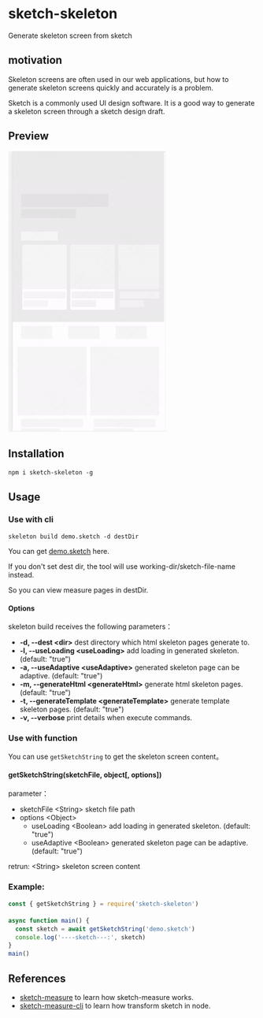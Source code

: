 # sketch-skeleton
Generate skeleton screen from sketch

## motivation
Skeleton screens are often used in our web applications, but how to generate skeleton screens quickly and accurately is a problem.

Sketch is a commonly used UI design software. It is a good way to generate a skeleton screen through a sketch design draft.

## Preview
![](./assets/demo.gif)

## Installation
 ```
 npm i sketch-skeleton -g
 ```

## Usage


### Use with cli 
```
skeleton build demo.sketch -d destDir
```

You can get [demo.sketch](./assets/demo.sketch) here.

If you don't set dest dir, the tool will use working-dir/sketch-file-name instead.

So you can view measure pages in destDir.

#### Options
skeleton build receives the following parameters：

- **-d, --dest \<dir\>** dest directory which html skeleton pages generate to.
- **-l, --useLoading \<useLoading\>** add loading in generated skeleton. (default: "true")
- **-a, --useAdaptive \<useAdaptive\>** generated skeleton page can be adaptive. (default: "true")
- **-m, --generateHtml \<generateHtml\>** generate html skeleton pages. (default: "true")
- **-t, --generateTemplate \<generateTemplate\>** generate template skeleton pages. (default: "true")
- **-v, --verbose** print details when execute commands.


### Use with function
You can use `getSketchString` to get the skeleton screen content。
#### **getSketchString(sketchFile, object[, options])**
parameter： 
- sketchFile \<String\> sketch file path
- options \<Object\> 
  - useLoading \<Boolean\> add loading in generated skeleton. (default: "true")
  - useAdaptive \<Boolean\> generated skeleton page can be adaptive. (default: "true")

retrun: \<String\> skeleton screen content  

### Example:
```js
const { getSketchString } = require('sketch-skeleton')

async function main() {
  const sketch = await getSketchString('demo.sketch')
  console.log('----sketch---:', sketch)
}
main()
```

## References
- [sketch-measure](https://github.com/utom/sketch-measure) to learn how sketch-measure works.
- [sketch-measure-cli](https://github.com/devsigners/sketch-measure-cli) to learn how transform sketch in node.
